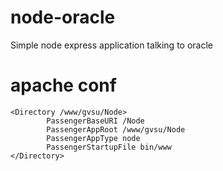 # node-oracle
Simple node express application talking to oracle

# apache conf
```
<Directory /www/gvsu/Node>  
        PassengerBaseURI /Node  
        PassengerAppRoot /www/gvsu/Node  
        PassengerAppType node  
        PassengerStartupFile bin/www 
</Directory>
```
